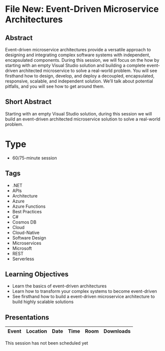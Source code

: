 # File New: Event-Driven Microservice Architectures

## Abstract
Event-driven microservice architectures provide a versatile approach to designing and integrating complex software systems with independent, encapsulated components.  During this session, we will focus on the how by starting with an empty Visual Studio solution and building a complete event-driven architected microservice to solve a real-world problem.  You will see firsthand how to design, develop, and deploy a decoupled, encapsulated, responsive, scalable, and independent solution.  We’ll talk about potential pitfalls, and you will see how to get around them.

## Short Abstract
Starting with an empty Visual Studio solution, during this session we will build an event-driven architected microservice solution to solve a real-world problem.

# Type
* 60/75-minute session

## Tags
* .NET
* APIs
* Architecture
* Azure
* Azure Functions
* Best Practices
* C#
* Cosmos DB
* Cloud
* Cloud-Native
* Software Design
* Microservices
* Microsoft
* REST
* Serverless

## Learning Objectives
* Learn the basics of event-driven architectures
* Learn how to transform your complex systems to become event-driven
* See firsthand how to build a event-driven microservice architecture to build highly scalable solutions

## Presentations

| Event | Location | Date | Time | Room | Downloads |
|-------|:--------:|-----:|-----:|-----:|----------:|
This session has not been scheduled yet
